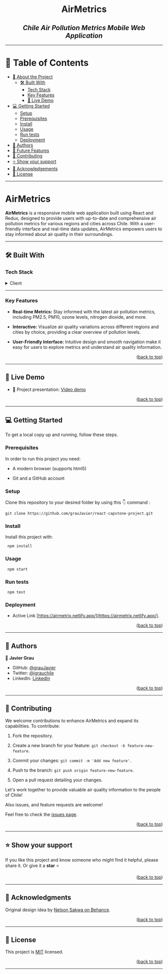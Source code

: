 <a name="readme-top"></a>

<div align="center">
  <h1><b>AirMetrics</b></h1>
  <h2><i>Chile Air Pollution Metrics Mobile Web Application</i></h2>
</div>

---

<!-- TABLE OF CONTENTS -->

# 📗 Table of Contents

- [📖 About the Project](#about-project)
  - [🛠 Built With](#built-with)
    - [Tech Stack](#tech-stack)
    - [Key Features](#key-features)
    - [🚀 Live Demo](#live-demo)
- [💻 Getting Started](#getting-started)
  - [Setup](#setup)
  - [Prerequisites](#prerequisites)
  - [Install](#install)
  - [Usage](#usage)
  - [Run tests](#run-tests)
  - [Deployment](#triangular_flag_on_post-deployment)
- [👥 Authors](#authors)
- [🔭 Future Features](#future-features)
- [🤝 Contributing](#contributing)
- [⭐️ Show your support](#support)
- [🙏 Acknowledgements](#acknowledgements)
- [📝 License](#license)

---

<!-- PROJECT DESCRIPTION -->

#  AirMetrics <a name="about-project"></a>

**AirMetrics** is a responsive mobile web application built using React and Redux, designed to provide users with up-to-date and comprehensive air pollution metrics for various regions and cities across Chile. With a user-friendly interface and real-time data updates, AirMetrics empowers users to stay informed about air quality in their surroundings.

---

## 🛠 Built With <a name="built-with"></a>

### Tech Stack <a name="tech-stack"></a>

<details>
  <summary>Client</summary>
  <ul>
    <li><a href="https://developer.mozilla.org/en-US/docs/Web/CSS">CSS3</a></li>
    <li><a href="https://developer.mozilla.org/es/docs/Web/JavaScript">JavaScript</a></li>
    <li><a href="https://react.dev/">React</a></li>
    <li><a href="https://redux-toolkit.js.org/">Redux</a></li>
  </ul>
</details>


---

<!-- Features -->

### Key Features <a name="key-features"></a>

- **Real-time Metrics:** Stay informed with the latest air pollution metrics, including PM2.5, PM10, ozone levels, nitrogen dioxide, and more.

- **Interactive:** Visualize air quality variations across different regions and cities by choice, providing a clear overview of pollution levels.

- **User-Friendly Interface:** Intuitive design and smooth navigation make it easy for users to explore metrics and understand air quality information.

<p align="right">(<a href="#readme-top">back to top</a>)</p>

---


## 🚀 Live Demo <a name="live-demo"></a>

- 🎤 Project presentation: [Video demo](https://www.loom.com/share/ab64037dea434681abd707d75ee1817e?sid=d1c3fbe4-5f88-448d-8ba9-b42b4d31d34b)

<p align="right">(<a href="#readme-top">back to top</a>)</p>

---

<!-- GETTING STARTED -->

## 💻 Getting Started <a name="getting-started"></a>

To get a local copy up and running, follow these steps.

### Prerequisites

In order to run this project you need:

<ul>
    <li><p>A modern browser (supports html5)</p></li>
</ul>
<ul>
    <li><p>Git and a GitHub account</p></li>
</ul>

### Setup

Clone this repository to your desired folder by using this 👇️ command :

```
git clone https://github.com/grauJavier/react-capstone-project.git
```

### Install

Install this project with:

```
 npm install
```

### Usage

```
 npm start
```

### Run tests

```
 npm test
```

### Deployment

- Active Link [https://airmetrix.netlify.app/](https://airmetrix.netlify.app/).

<p align="right">(<a href="#readme-top">back to top</a>)</p>

---

<!-- AUTHORS -->

## 👥 Authors <a name="authors"></a>

👤 **Javier Grau**
- GitHub: [@grauJavier](https://github.com/grauJavier)
- Twitter: [@jgrauchile](https://twitter.com/jgrauchile)
- LinkedIn: [LinkedIn](https://www.linkedin.com/in/javiergrau)

<p align="right">(<a href="#readme-top">back to top</a>)</p>

---

<!-- CONTRIBUTING -->

## 🤝 Contributing <a name="contributing"></a>

We welcome contributions to enhance AirMetrics and expand its capabilities. To contribute:

1. Fork the repository.

2. Create a new branch for your feature: `git checkout -b feature-new-feature`.

3. Commit your changes: `git commit -m 'Add new feature'`.

4. Push to the branch: `git push origin feature-new-feature`.

5. Open a pull request detailing your changes.

Let's work together to provide valuable air quality information to the people of Chile!

Also issues, and feature requests are welcome!

Feel free to check the [issues page](https://github.com/Ruthmy/capstone-react/issues).

<p align="right">(<a href="#readme-top">back to top</a>)</p>

---

<!-- SUPPORT -->

## ⭐️ Show your support <a name="support"></a>

If you like this project and know someone who might find it helpful, please share it.
Or give it a **star** ⭐️

<p align="right">(<a href="#readme-top">back to top</a>)</p>

---

<!-- ACKNOWLEDGEMENTS -->

## 🙏 Acknowledgments <a name="acknowledgements"></a>

Original design idea by [Nelson Sakwa on Behance](https://www.behance.net/sakwadesignstudio).

<p align="right">(<a href="#readme-top">back to top</a>)</p>

---

<!-- LICENSE -->

## 📝 License <a name="license"></a>

This project is [MIT](./LICENSE) licensed.

<p align="right">(<a href="#readme-top">back to top</a>)</p>

---
